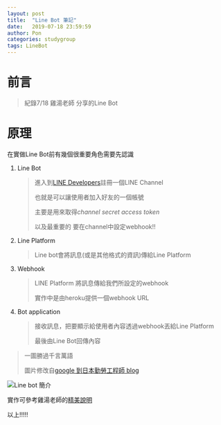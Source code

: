```yaml
---
layout: post
title:  "Line Bot 筆記"
date:   2019-07-18 23:59:59
author: Pon
categories: studygroup
tags: LineBot
---
```

# 前言

> 紀錄7/18 雞湯老師 分享的Line Bot

# 原理

在實做Line Bot前有幾個很重要角色需要先認識

1. Line Bot

   > 進入到[LINE Developers](<https://developers.line.biz/en/>)註冊一個LINE Channel
   >
   > 也就是可以讓使用者加入好友的一個帳號
   >
   > 主要是用來取得*channel secret* *access token*
   >
   > 以及最重要的 要在channel中設定webhook!!

2. Line Platform

   > Line bot會將訊息(或是其他格式的資訊)傳給Line Platform

3. Webhook

   > LINE Platform 將訊息傳給我們所設定的webhook 
   >
   > 實作中是由heroku提供一個webhook URL

4. Bot application

   > 接收訊息，把要顯示給使用者內容透過webhook丟給Line Platform
   >
   > 最後由Line Bot回傳內容

> 一圖勝過千言萬語
>
> 圖片修改自[google 到日本勤勞工程師 blog](<https://qiita.com/Hirosaji/items/4c136c13660bb1217662>)



![Line bot 簡介](https://imgur.com/fWO2xUu.jpg)

實作可參考雞湯老師的[精美說明](<https://yuting3656.github.io/yutingblog/ndoe/line-bot>)



以上!!!!!
